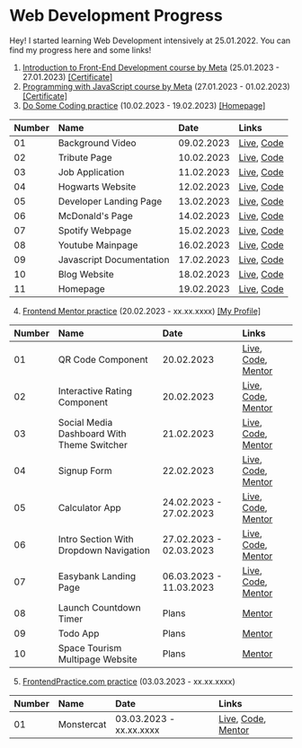 # Web Development Progress

Hey! I started learning Web Development intensively at 25.01.2022. You can find my progress here and some links!

1. [Introduction to Front-End Development course by Meta](https://www.coursera.org/learn/introduction-to-front-end-development) (25.01.2023 - 27.01.2023) [[Certificate]](https://www.coursera.org/account/accomplishments/certificate/NCFZ3EXRWYH5)
2. [Programming with JavaScript course by Meta](https://www.coursera.org/learn/programming-with-javascript) (27.01.2023 - 01.02.2023) [[Certificate]](https://www.coursera.org/account/accomplishments/certificate/XLMFE9SARJBC)
3. [Do Some Coding practice](https://youtube.com/playlist?list=PLPppPPmk0i3hZCNmbVtcP1hlwDKOdUFX9) (10.02.2023 - 19.02.2023) [[Homepage]](https://whitetark.github.io/web-progress/practice/html-css-do-some-coding/homepage/)

| Number | Name | Date | Links |
| ----------- | :----------- | :----------- | :----------- |
| 01 | Background Video | 09.02.2023 | [Live](https://whitetark.github.io/web-progress/practice/html-css-do-some-coding/01.bg-video/), [Code](https://github.com/whitetark/web-progress/tree/main/practice/html-css-do-some-coding/01.bg-video/) |
| 02 | Tribute Page | 10.02.2023 | [Live](https://whitetark.github.io/web-progress/practice/html-css-do-some-coding/02.tribute-page/), [Code](https://github.com/whitetark/web-progress/tree/main/practice/html-css-do-some-coding/02.tribute-page/) |
| 03 | Job Application | 11.02.2023 | [Live](https://whitetark.github.io/web-progress/practice/html-css-do-some-coding/03.job-application/), [Code](https://github.com/whitetark/web-progress/tree/main/practice/html-css-do-some-coding/03.job-application/) |
| 04 | Hogwarts Website | 12.02.2023 | [Live](https://whitetark.github.io/web-progress/practice/html-css-do-some-coding/04.hogwarts-website/), [Code](https://github.com/whitetark/web-progress/tree/main/practice/html-css-do-some-coding/04.hogwarts-website/) |
| 05 | Developer Landing Page | 13.02.2023 | [Live](https://whitetark.github.io/web-progress/practice/html-css-do-some-coding/05.developer-landing-page/), [Code](https://github.com/whitetark/web-progress/tree/main/practice/html-css-do-some-coding/05.developer-landing-page/) |
| 06 | McDonald's Page | 14.02.2023 | [Live](https://whitetark.github.io/web-progress/practice/html-css-do-some-coding/06.restaurant-page/), [Code](https://github.com/whitetark/web-progress/tree/main/practice/html-css-do-some-coding/06.restaurant-page/) |
| 07 | Spotify Webpage | 15.02.2023 | [Live](https://whitetark.github.io/web-progress/practice/html-css-do-some-coding/07.spotify-webpage/), [Code](https://github.com/whitetark/web-progress/tree/main/practice/html-css-do-some-coding/07.spotify-webpage/) |
| 08 | Youtube Mainpage | 16.02.2023 | [Live](https://whitetark.github.io/web-progress/practice/html-css-do-some-coding/08.youtube-mainpage/), [Code](https://github.com/whitetark/web-progress/tree/main/practice/html-css-do-some-coding/08.youtube-mainpage/) |
| 09 | Javascript Documentation | 17.02.2023 | [Live](https://whitetark.github.io/web-progress/practice/html-css-do-some-coding/09.javascript-documentation/), [Code](https://github.com/whitetark/web-progress/tree/main/practice/html-css-do-some-coding/09.javascript-documentation/) |
| 10 | Blog Website | 18.02.2023 | [Live](https://whitetark.github.io/web-progress/practice/html-css-do-some-coding/10.blog-website/), [Code](https://github.com/whitetark/web-progress/tree/main/practice/html-css-do-some-coding/10.blog-website/) |
| 11 | Homepage | 19.02.2023 | [Live](https://whitetark.github.io/web-progress/practice/html-css-do-some-coding/homepage/), [Code](https://github.com/whitetark/web-progress/tree/main/practice/html-css-do-some-coding/homepage/) |

4. [Frontend Mentor practice](https://www.frontendmentor.io/home) (20.02.2023 - xx.xx.xxxx) [[My Profile]](https://www.frontendmentor.io/profile/whitetark)

| Number | Name | Date | Links |
| ----------- | :----------- | :----------- | :----------- |
| 01 | QR Code Component | 20.02.2023 | [Live](https://whitetark.github.io/web-progress/practice/front-end-mentor/01.html-css-qr-code-component), [Code](https://github.com/whitetark/web-progress/tree/dev/practice/front-end-mentor/01.html-css-qr-code-component), [Mentor](https://www.frontendmentor.io/challenges/qr-code-component-iux_sIO_H) |
| 02 | Interactive Rating Component | 20.02.2023 | [Live](https://whitetark.github.io/web-progress/practice/front-end-mentor/02.interactive-rating-component), [Code](https://github.com/whitetark/web-progress/tree/dev/practice/front-end-mentor/02.interactive-rating-component), [Mentor](https://www.frontendmentor.io/challenges/interactive-rating-component-koxpeBUmI) |
| 03 | Social Media Dashboard With Theme Switcher | 21.02.2023 | [Live](https://whitetark.github.io/web-progress/practice/front-end-mentor/03.social-media-dashboard-with-theme-switcher), [Code](https://github.com/whitetark/web-progress/tree/dev/practice/front-end-mentor/03.social-media-dashboard-with-theme-switcher), [Mentor](https://www.frontendmentor.io/challenges/social-media-dashboard-with-theme-switcher-6oY8ozp_H) |
| 04 | Signup Form | 22.02.2023 | [Live](https://whitetark.github.io/web-progress/practice/front-end-mentor/04.signup-form), [Code](https://github.com/whitetark/web-progress/tree/dev/practice/front-end-mentor/04.signup-form), [Mentor](https://www.frontendmentor.io/challenges/intro-component-with-signup-form-5cf91bd49edda32581d28fd1) |
| 05 | Calculator App | 24.02.2023 - 27.02.2023 | [Live](https://whitetark.github.io/web-progress/practice/front-end-mentor/05.calculator-app), [Code](https://github.com/whitetark/web-progress/tree/dev/practice/front-end-mentor/05.calculator-app), [Mentor](https://www.frontendmentor.io/challenges/calculator-app-9lteq5N29) |
| 06 | Intro Section With Dropdown Navigation | 27.02.2023 - 02.03.2023 | [Live](https://whitetark.github.io/web-progress/practice/front-end-mentor/06.intro-section-with-dropdown-navigation), [Code](https://github.com/whitetark/web-progress/tree/dev/practice/front-end-mentor/06.intro-section-with-dropdown-navigation), [Mentor](https://www.frontendmentor.io/challenges/intro-section-with-dropdown-navigation-ryaPetHE5) |
| 07 | Easybank Landing Page | 06.03.2023 - 11.03.2023 |[Live](https://whitetark.github.io/web-progress/practice/front-end-mentor/07.easybank-landing-page), [Code](https://github.com/whitetark/web-progress/tree/dev/practice/front-end-mentor/07.easybank-landing-page), [Mentor](https://www.frontendmentor.io/challenges/easybank-landing-page-WaUhkoDN) |
| 08 | Launch Countdown Timer | Plans | [Mentor](https://www.frontendmentor.io/challenges/launch-countdown-timer-N0XkGfyz-) |
| 09 | Todo App | Plans | [Mentor](https://www.frontendmentor.io/challenges/todo-app-Su1_KokOW) |
| 10 | Space Tourism Multipage Website | Plans | [Mentor](https://www.frontendmentor.io/challenges/space-tourism-multipage-website-gRWj1URZ3) |

5. [FrontendPractice.com practice](https://www.frontendpractice.com/) (03.03.2023 - xx.xx.xxxx)

| Number | Name | Date | Links |
| ----------- | :----------- | :----------- | :----------- |
| 01 | Monstercat | 03.03.2023 - xx.xx.xxxx | [Live](https://deploy-preview-6--helpful-mochi-179732.netlify.app/practice/frontend-practice/01.monstercat-album-release-page/), [Code](https://github.com/whitetark/web-progress/tree/fepractice.com/practice/frontend-practice/01.monstercat-album-release-page), [Mentor](https://www.frontendpractice.com/projects/monstercat) |

